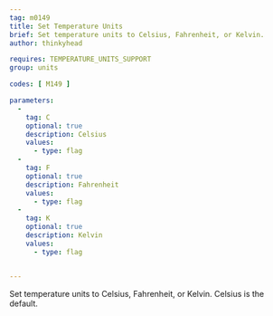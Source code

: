 ```yaml
---
tag: m0149
title: Set Temperature Units
brief: Set temperature units to Celsius, Fahrenheit, or Kelvin.
author: thinkyhead

requires: TEMPERATURE_UNITS_SUPPORT
group: units

codes: [ M149 ]

parameters:
  -
    tag: C
    optional: true
    description: Celsius
    values:
      - type: flag
  -
    tag: F
    optional: true
    description: Fahrenheit
    values:
      - type: flag
  -
    tag: K
    optional: true
    description: Kelvin
    values:
      - type: flag


---
```


Set temperature units to Celsius, Fahrenheit, or Kelvin. Celsius is the default.
